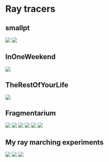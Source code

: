 # Ray tracers

[//]: # (Must use %20 instead of space in filepaths)

## smallpt
![](smallpt/renders/failed.png)
![](smallpt/renders/image%203.png)

## InOneWeekend
![](InOneWeekend/renders/image.png)

## TheRestOfYourLife
![](TheRestOfYourLife/renders/image.png)

## Fragmentarium
![](Fragmentarium/renders/1.PNG)
![](Fragmentarium/renders/3.PNG)
![](Fragmentarium/renders/4.PNG)
![](Fragmentarium/renders/5.PNG)
![](Fragmentarium/renders/6.PNG)
![](Fragmentarium/renders/7.PNG)

## My ray marching experiments
![](smallpt%20Ray%20Marcher/renders/1%20sphere.png)
![](smallpt%20Ray%20Marcher/renders/2%20spheres.png)
![](smallpt%20Ray%20Marcher/renders/4%20removed%20tent%20filter,%20averaged%20over%20samples.png)
